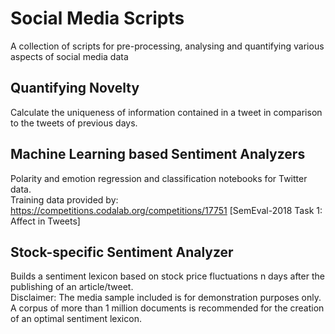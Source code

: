 # Social Media Scripts
A collection of scripts for pre-processing, analysing and quantifying various aspects of social media data

## Quantifying Novelty
Calculate the uniqueness of information contained in a tweet in comparison to the tweets of previous days.

## Machine Learning based Sentiment Analyzers
Polarity and emotion regression and classification notebooks for Twitter data.<br />
Training data provided by: https://competitions.codalab.org/competitions/17751 [SemEval-2018 Task 1: Affect in Tweets]

## Stock-specific Sentiment Analyzer
Builds a sentiment lexicon based on stock price fluctuations n days after the publishing of an article/tweet.<br />
Disclaimer: The media sample included is for demonstration purposes only. A corpus of more than 1 million documents is recommended for the creation of an optimal sentiment lexicon.
